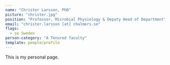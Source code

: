 ```yaml
---
name: "Christer Larsson, PhD"
picture: "christer.jpg"
position: "Professor, Microbial Physiology & Deputy Head of Department"
email: "christer.larsson [at] chalmers.se"
flags:
  - se Sweden
person-category: "A Tenured faculty"
template: people/profile
---
```

This is my personal page.
